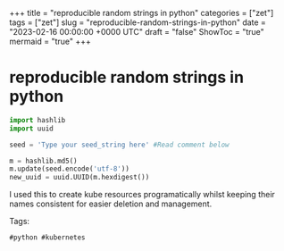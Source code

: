 +++
title = "reproducible random strings in python"
categories = ["zet"]
tags = ["zet"]
slug = "reproducible-random-strings-in-python"
date = "2023-02-16 00:00:00 +0000 UTC"
draft = "false"
ShowToc = "true"
mermaid = "true"
+++

# reproducible random strings in python

```python
import hashlib
import uuid

seed = 'Type your seed_string here' #Read comment below

m = hashlib.md5()
m.update(seed.encode('utf-8'))
new_uuid = uuid.UUID(m.hexdigest())
```

I used this to create kube resources programatically whilst keeping
their names consistent for easier deletion and management.

Tags:

    #python #kubernetes

